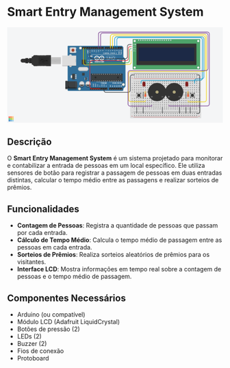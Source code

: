 # Smart Entry Management System

![Smart Entry Management System](docs/smart-entry-management.png)


## Descrição

O **Smart Entry Management System** é um sistema projetado para monitorar e contabilizar a entrada de pessoas em um local específico. Ele utiliza sensores de botão para registrar a passagem de pessoas em duas entradas distintas, calcular o tempo médio entre as passagens e realizar sorteios de prêmios.

## Funcionalidades

- **Contagem de Pessoas**: Registra a quantidade de pessoas que passam por cada entrada.
- **Cálculo de Tempo Médio**: Calcula o tempo médio de passagem entre as pessoas em cada entrada.
- **Sorteios de Prêmios**: Realiza sorteios aleatórios de prêmios para os visitantes.
- **Interface LCD**: Mostra informações em tempo real sobre a contagem de pessoas e o tempo médio de passagem.

## Componentes Necessários

- Arduino (ou compatível)
- Módulo LCD (Adafruit LiquidCrystal)
- Botões de pressão (2)
- LEDs (2)
- Buzzer (2)
- Fios de conexão
- Protoboard
